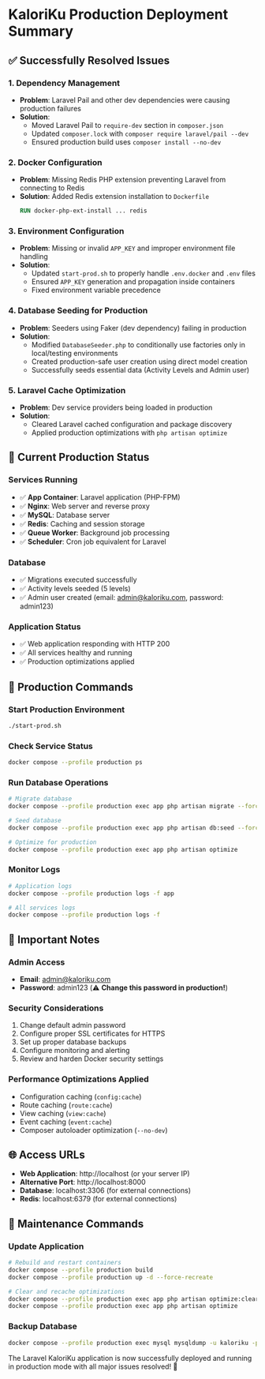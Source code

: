 # KaloriKu Production Deployment Summary

## ✅ Successfully Resolved Issues

### 1. **Dependency Management**
- **Problem**: Laravel Pail and other dev dependencies were causing production failures
- **Solution**: 
  - Moved Laravel Pail to `require-dev` section in `composer.json`
  - Updated `composer.lock` with `composer require laravel/pail --dev`
  - Ensured production build uses `composer install --no-dev`

### 2. **Docker Configuration**
- **Problem**: Missing Redis PHP extension preventing Laravel from connecting to Redis
- **Solution**: Added Redis extension installation to `Dockerfile`
  ```dockerfile
  RUN docker-php-ext-install ... redis
  ```

### 3. **Environment Configuration**
- **Problem**: Missing or invalid `APP_KEY` and improper environment file handling
- **Solution**: 
  - Updated `start-prod.sh` to properly handle `.env.docker` and `.env` files
  - Ensured `APP_KEY` generation and propagation inside containers
  - Fixed environment variable precedence

### 4. **Database Seeding for Production**
- **Problem**: Seeders using Faker (dev dependency) failing in production
- **Solution**: 
  - Modified `DatabaseSeeder.php` to conditionally use factories only in local/testing environments
  - Created production-safe user creation using direct model creation
  - Successfully seeds essential data (Activity Levels and Admin user)

### 5. **Laravel Cache Optimization**
- **Problem**: Dev service providers being loaded in production
- **Solution**: 
  - Cleared Laravel cached configuration and package discovery
  - Applied production optimizations with `php artisan optimize`

## 🚀 Current Production Status

### Services Running
- ✅ **App Container**: Laravel application (PHP-FPM)
- ✅ **Nginx**: Web server and reverse proxy
- ✅ **MySQL**: Database server
- ✅ **Redis**: Caching and session storage
- ✅ **Queue Worker**: Background job processing
- ✅ **Scheduler**: Cron job equivalent for Laravel

### Database
- ✅ Migrations executed successfully
- ✅ Activity levels seeded (5 levels)
- ✅ Admin user created (email: admin@kaloriku.com, password: admin123)

### Application Status
- ✅ Web application responding with HTTP 200
- ✅ All services healthy and running
- ✅ Production optimizations applied

## 🔧 Production Commands

### Start Production Environment
```bash
./start-prod.sh
```

### Check Service Status
```bash
docker compose --profile production ps
```

### Run Database Operations
```bash
# Migrate database
docker compose --profile production exec app php artisan migrate --force

# Seed database
docker compose --profile production exec app php artisan db:seed --force

# Optimize for production
docker compose --profile production exec app php artisan optimize
```

### Monitor Logs
```bash
# Application logs
docker compose --profile production logs -f app

# All services logs
docker compose --profile production logs -f
```

## 📝 Important Notes

### Admin Access
- **Email**: admin@kaloriku.com
- **Password**: admin123 (⚠️ **Change this password in production!**)

### Security Considerations
1. Change default admin password
2. Configure proper SSL certificates for HTTPS
3. Set up proper database backups
4. Configure monitoring and alerting
5. Review and harden Docker security settings

### Performance Optimizations Applied
- Configuration caching (`config:cache`)
- Route caching (`route:cache`)  
- View caching (`view:cache`)
- Event caching (`event:cache`)
- Composer autoloader optimization (`--no-dev`)

## 🌐 Access URLs

- **Web Application**: http://localhost (or your server IP)
- **Alternative Port**: http://localhost:8000
- **Database**: localhost:3306 (for external connections)
- **Redis**: localhost:6379 (for external connections)

## 🔄 Maintenance Commands

### Update Application
```bash
# Rebuild and restart containers
docker compose --profile production build
docker compose --profile production up -d --force-recreate

# Clear and recache optimizations
docker compose --profile production exec app php artisan optimize:clear
docker compose --profile production exec app php artisan optimize
```

### Backup Database
```bash
docker compose --profile production exec mysql mysqldump -u kaloriku -pkaloriku123 kaloriku > backup.sql
```

The Laravel KaloriKu application is now successfully deployed and running in production mode with all major issues resolved! 🎉
